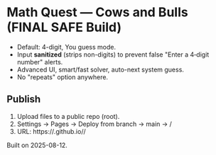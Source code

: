 # Math Quest — Cows and Bulls (FINAL SAFE Build)

- Default: 4-digit, You guess mode.
- Input **sanitized** (strips non-digits) to prevent false "Enter a 4‑digit number" alerts.
- Advanced UI, smart/fast solver, auto-next system guess.
- No "repeats" option anywhere.

## Publish
1) Upload files to a public repo (root).
2) Settings → Pages → Deploy from branch → main → /
3) URL: https://<username>.github.io/<repo>/

Built on 2025-08-12.
